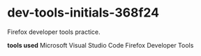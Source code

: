 # dev-tools-initials-368f24
Firefox developer tools practice.

**tools used**
Microsoft Visual Studio Code
Firefox Developer Tools
